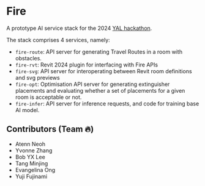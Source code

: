 # Fire
A prototype AI service stack for the 2024 [YAL hackathon](aihackathon.pro).

The stack comprises 4 services, namely:

- `fire-route`: API server for generating Travel Routes in a room with obstacles.
- `fire-rvt`: Revit 2024 plugin for interfacing with Fire APIs
- `fire-svg`: API server for interoperating between Revit room definitions and svg previews
- `fire-opt`: Optimisation API server for generating extinguisher placements and evaluating whether a set of placements for a given room is acceptable or not.
- `fire-infer`: API server for inference requests, and code for training base AI model.

## Contributors (Team 🔥)
- Atenn Neoh
- Yvonne Zhang
- Bob YX Lee
- Tang Minjing
- Evangelina Ong
- Yuji Fujinami


